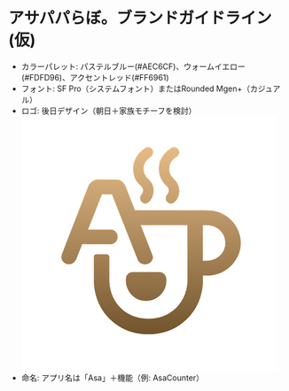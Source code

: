 # アサパパらぼ。ブランドガイドライン(仮)
- カラーパレット: パステルブルー(#AEC6CF)、ウォームイエロー(#FDFD96)、アクセントレッド(#FF6961)
- フォント: SF Pro（システムフォント）またはRounded Mgen+（カジュアル）
- ロゴ: 後日デザイン（朝日＋家族モチーフを検討）
  ![アサパパらぼ。ロゴ](apl_logo.png)
- 命名: アプリ名は「Asa」＋機能（例: AsaCounter）
